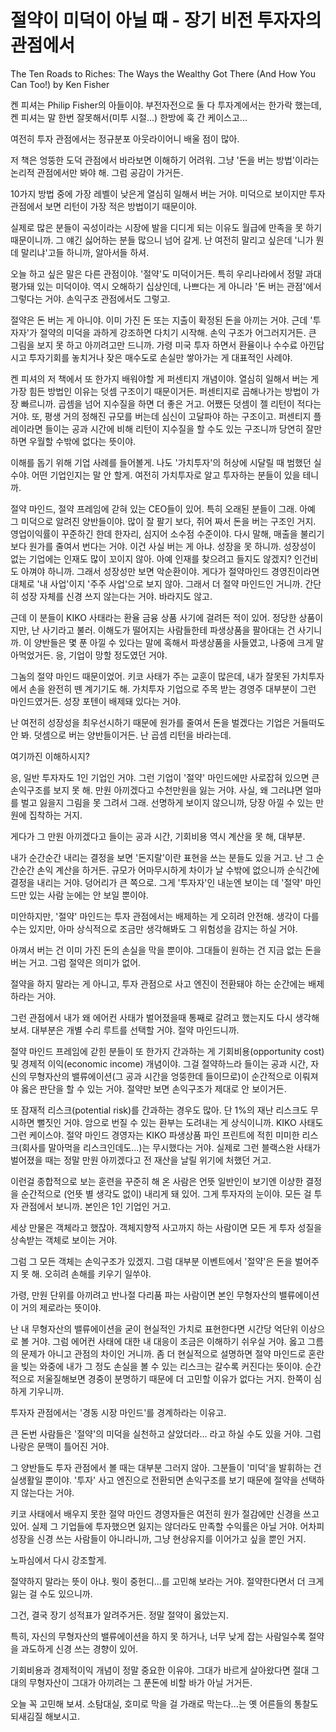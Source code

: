 # 절약이 미덕이 아닐 때 - 장기 비전 투자자의 관점에서

The Ten Roads to Riches: The Ways the Wealthy Got There (And How You Can Too!) by Ken Fisher

켄 피셔는 Philip Fisher의 아들이야. 부전자전으로 둘 다 투자계에서는 한가락 했는데, 켄 피셔는 말 한번 잘못해서(미투 시절...) 한방에 훅 간 케이스고...

여전히 투자 관점에서는 정규분포 아웃라이어니 배울 점이 많아.

저 책은 엉뚱한 도덕 관점에서 바라보면 이해하기 어려워. 그냥 '돈을 버는 방법'이라는 논리적 관점에서만 봐야 해. 그럼 공감이 가거든.

10가지 방법 중에 가장 레벨이 낮은게 열심히 일해서 버는 거야. 미덕으로 보이지만 투자 관점에서 보면 리턴이 가장 적은 방법이기 때문이야.

실제로 많은 분들이 곡성이라는 시장에 발을 디디게 되는 이유도 월급에 만족을 못 하기 때문이니까. 그 얘긴 싫어하는 분들 많으니 넘어 갈게. 난 여전히 말리고 싶은데 '니가 뭔데 말리냐'고들 하니까, 알아서들 하셔.

오늘 하고 싶은 말은 다른 관점이야. '절약'도 미덕이거든. 특히 우리나라에서 정말 과대평가돼 있는 미덕이야. 역시 오해하기 십상인데, 나쁘다는 게 아니라 '돈 버는 관점'에서 그렇다는 거야. 손익구조 관점에서도 그렇고. 

절약은 돈 버는 게 아니야. 이미 가진 돈 또는 지출이 확정된 돈을 아끼는 거야. 근데 '투자자'가 절약의 미덕을 과하게 강조하면 다치기 시작해. 손익 구조가 어그러지거든. 큰 그림을 보지 못 하고 아끼려고만 드니까. 가령 미국 투자 하면서 환율이나 수수료 아낀답시고 투자기회를 놓치거나 잦은 매수도로 손실만 쌓아가는 게 대표적인 사례야.

켄 피셔의 저 책에서 또 한가지 배워야할 게 퍼센티지 개념이야. 열심히 일해서 버는 게 가장 힘든 방법인 이유는 덧셈 구조이기 때문이거든. 퍼센티지로 곱해나가는 방법이 가장 빠르니까. 곱셈을 넘어 지수질을 하면 더 좋은 거고. 어쨌든 덧셈이 젤 리턴이 적다는 거야. 또, 평생 거의 정해진 규모를 버는데 심신이 고달파야 하는 구조이고. 퍼센티지 플레이라면 들이는 공과 시간에 비해 리턴이 지수질을 할 수도 있는 구조니까 당연히 잘만하면 우월할 수밖에 없다는 뜻이야. 

이해를 돕기 위해 기업 사례를 들어볼게. 나도 '가치투자'의 허상에 시달릴 때 범했던 실수야. 어떤 기업인지는 말 안 할게. 여전히 가치투자로 알고 투자하는 분들이 있을 테니까. 

절약 마인드, 절약 프레임에 갇혀 있는 CEO들이 있어. 특히 오래된 분들이 그래. 아예 그 미덕으로 알려진 양반들이야. 많이 잘 팔기 보다, 쥐어 짜서 돈을 버는 구조인 거지. 영업이익률이 꾸준하긴 한데 한자리, 심지어 소수점 수준이야. 다시 말해, 매출을 불리기 보다 원가를 줄여서 번다는 거야. 이건 사실 버는 게 아냐. 성장을 못 하니까. 성장성이 없는 기업에는 인재도 많이 꼬이지 않아. 아예 인재를 찾으려고 들지도 않겠지? 인건비도 아껴야 하니까. 그래서 성장성만 보면 악순환이야. 게다가 절약마인드 경영진이라면 대체로 '내 사업'이지 '주주 사업'으로 보지 않아. 그래서 더 절약 마인드인 거니까. 간단히 성장 자체를 신경 쓰지 않는다는 거야. 바라지도 않고. 

근데 이 분들이 KIKO 사태라는 환율 금융 상품 사기에 걸려든 적이 있어. 정당한 상품이지만, 난 사기라고 불러. 이해도가 떨어지는 사람들한테 파생상품을 팔아대는 건 사기니까. 이 양반들은 몇 푼 아낄 수 있다는 말에 혹해서 파생상품을 사들였고, 나중에 크게 말아먹었거든. 응, 기업이 망할 정도였던 거야.

그놈의 절약 마인드 때문이었어. 키코 사태가 주는 교훈이 많은데, 내가 잘못된 가치투자에서 손을 완전히 뗀 계기기도 해. 가치투자 기업으로 주목 받는 경영주 대부분이 그런 마인드였거든. 성장 포텐이 배제돼 있다는 거야. 

난 여전히 성장성을 최우선시하기 때문에 원가를 줄여서 돈을 벌겠다는 기업은 거들떠도 안 봐. 덧셈으로 버는 양반들이거든. 난 곱셈 리턴을 바라는데.

여기까진 이해하시지?

응, 일반 투자자도 1인 기업인 거야. 그런 기업이 '절약' 마인드에만 사로잡혀 있으면 큰 손익구조를 보지 못 해. 만원 아끼겠다고 수천만원을 잃는 거야. 사실, 왜 그러냐면 얼마를 벌고 잃을지 그림을 못 그려서 그래. 선명하게 보이지 않으니까, 당장 아낄 수 있는 만원에 집착하는 거지. 

게다가 그 만원 아끼겠다고 들이는 공과 시간, 기회비용 역시 계산을 못 해, 대부분. 

내가 순간순간 내리는 결정을 보면 '돈지랄'이란 표현을 쓰는 분들도 있을 거고. 난 그 순간순간 손익 계산을 하거든. 규모가 어마무시하게 차이가 날 수밖에 없으니까 순식간에 결정을 내리는 거야. 덩어리가 큰 쪽으로. 그게 '투자자'인 내눈엔 보이는 데 '절약' 마인드만 있는 사람 눈에는 안 보일 뿐이야.

미안하지만, '절약' 마인드는 투자 관점에서는 배제하는 게 오히려 안전해. 생각이 다를 수는 있지만, 아마 상식적으로 조금만 생각해봐도 그 위험성을 감지는 하실 거야.

아껴서 버는 건 이미 가진 돈의 손실을 막을 뿐이야. 그대들이 원하는 건 지금 없는 돈을 버는 거고. 그럼 절약은 의미가 없어. 

절약을 하지 말라는 게 아니고, 투자 관점으로 사고 엔진이 전환돼야 하는 순간에는 배제하라는 거야. 

그런 관점에서 내가 왜 에어컨 사태가 벌어졌을때 통째로 갈려고 했는지도 다시 생각해 보셔. 대부분은 개별 수리 루트를 선택할 거야. 절약 마인드니까.

절약 마인드 프레임에 갇힌 분들이 또 한가지 간과하는 게 기회비용(opportunity cost) 및 경제적 이익(economic income) 개념이야. 그걸 절약하느라 들이는 공과 시간, 자신의 무형자산의 밸류에이션(그 공과 시간을 엉뚱한데 들이므로)이 순간적으로 이뤄져야 옳은 판단을 할 수 있는 거야. 절약만 보면 손익구조가 제대로 안 보이거든. 

또 잠재적 리스크(potential risk)를 간과하는 경우도 많아. 단 1%의 재난 리스크도 무시하면 뻘짓인 거야. 암으로 번질 수 있는 환부는 도려내는 게 상식이니까. KIKO 사태도 그런 케이스야. 절약 마인드 경영자는 KIKO 파생상품 파인 프린트에 적힌 미미한 리스크(회사를 말아먹을 리스크인데도...)는 무시했다는 거야. 실제로 그런 블랙스완 사태가 벌어졌을 때는 정말 만원 아끼겠다고 전 재산을 날릴 위기에 처했던 거고.

이런걸 종합적으로 보는 훈련을 꾸준히 해 온 사람은 언뜻 일반인이 보기엔 이상한 결정을 순간적으로 (언뜻 별 생각도 없이) 내리게 돼 있어. 그게 투자자의 눈이야. 모든 걸 투자 관점에서 보니까. 본인은 1인 기업인 거고. 

세상 만물은 객체라고 했잖아. 객체지향적 사고까지 하는 사람이면 모든 게 투자 성질을 상속받는 객체로 보이는 거야.

그럼 그 모든 객체는 손익구조가 있겠지. 그럼 대부분 이벤트에서 '절약'은 돈을 벌어주지 못 해. 오히려 손해를 키우기 일쑤야. 

가령, 만원 단위를 아끼려고 반나절 다리품 파는 사람이면 본인 무형자산의 밸류에이션이 거의 제로라는 뜻이야.

난 내 무형자산의 밸류에이션을 굳이 현실적인 가치로 표현한다면 시간당 억단위 이상으로 볼 거야. 그럼 에어컨 사태에 대한 내 대응이 조금은 이해하기 쉬우실 거야. 옳고 그름의 문제가 아니고 관점의 차이인 거니까. 좀 더 현실적으로 설명하면 절약 마인드로 혼란을 빚는 와중에 내가 그 정도 손실을 볼 수 있는 리스크는 갈수록 커진다는 뜻이야. 순간적으로 저울질해보면 경중이 분명하기 때문에 더 고민할 이유가 없다는 거지. 한쪽이 심하게 기우니까.

투자자 관점에서는 '경동 시장 마인드'를 경계하라는 이유고.

큰 돈번 사람들은 '절약'의 미덕을 실천하고 살았더라... 라고 하실 수도 있을 거야. 그럼 나랑은 문맥이 틀어진 거야. 

그 양반들도 투자 관점에서 볼 때는 대부분 그러지 않아. 그분들이 '미덕'을 발휘하는 건 실생활일 뿐이야. '투자' 사고 엔진으로 전환되면 손익구조를 보기 때문에 절약을 선택하지 않는다는 거야.

키코 사태에서 배우지 못한 절약 마인드 경영자들은 여전히 원가 절감에만 신경을 쓰고 있어. 실제 그 기업들에 투자했으면 잃지는 않더라도 만족할 수익률은 아닐 거야. 어차피 성장을 신경 쓰는 사람들이 아니라니까, 그냥 현상유지를 이어가고 싶을 뿐인 거지. 

노파심에서 다시 강조할게.

절약하지 말라는 뜻이 아냐. 뭣이 중헌디...를 고민해 보라는 거야. 절약한다면서 더 크게 잃는 걸 수도 있으니까.

그건, 결국 장기 성적표가 알려주거든. 정말 절약이 옳았는지.

특히, 자신의 무형자산의 밸류에이션을 하지 못 하거나, 너무 낮게 잡는 사람일수록 절약을 과도하게 신경 쓰는 경향이 있어. 

기회비용과 경제적이익 개념이 정말 중요한 이유야. 그대가 바르게 살아왔다면 절대 그대의 무형자산이 그대가 아끼려는 그 푼돈에 비할 바가 아닐 거거든.

오늘 꼭 고민해 보셔. 소탐대실, 호미로 막을 걸 가래로 막는다...는 옛 어른들의 통찰도 되새김질 해보시고.
